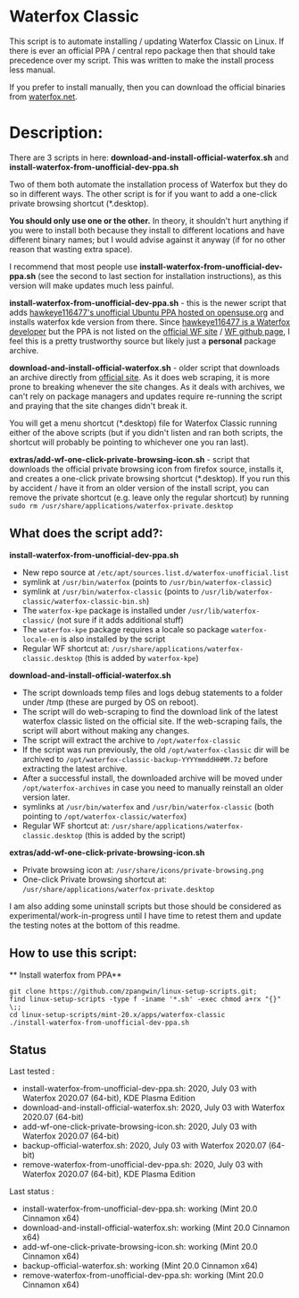 # Waterfox Classic

This script is to automate installing / updating Waterfox Classic on Linux. If there is ever an official PPA / central repo package then that should take precedence over my script. This was written to make the install process less manual.

If you prefer to install manually, then you can download the official binaries from [waterfox.net](https://www.waterfox.net/).

# Description:

There are 3 scripts in here: **download-and-install-official-waterfox.sh** and **install-waterfox-from-unofficial-dev-ppa.sh**

Two of them both automate the installation process of Waterfox but they do so in different ways. The other script is for if you want to add a one-click private browsing shortcut (*.desktop).

**You should only use one or the other.** In theory, it shouldn't hurt anything if you were to install both because they install to different locations and have different binary names; but I would advise against it anyway (if for no other reason that wasting extra space).

I recommend that most people use **install-waterfox-from-unofficial-dev-ppa.sh** (see the second to last section for installation instructions), as this version will make updates much less painful.

**install-waterfox-from-unofficial-dev-ppa.sh** - this is the newer script that adds [hawkeye116477's unofficial Ubuntu PPA hosted on opensuse.org](http://download.opensuse.org/repositories/home:/hawkeye116477:/waterfox/xUbuntu_20.04) and installs waterfox kde version from there. Since [hawkeye116477 is a Waterfox developer](https://github.com/MrAlex94/Waterfox/commits?author=hawkeye116477) but the PPA is not listed on the [official WF site](https://www.waterfox.net/) / [WF github page](https://github.com/MrAlex94/Waterfox), I feel this is a pretty trustworthy source but likely just a **personal** package archive.

**download-and-install-official-waterfox.sh** - older script that downloads an archive directly from [official site](https://www.waterfox.net/). As it does web scraping, it is more prone to breaking whenever the site changes. As it deals with archives, we can't rely on package managers and updates require re-running the script and praying that the site changes didn't break it.

You will get a menu shortcut (*.desktop) file for Waterfox Classic running either of the above scripts (but if you didn't listen and ran both scripts, the shortcut will probably be pointing to whichever one you ran last).

**extras/add-wf-one-click-private-browsing-icon.sh** - script that downloads the official private browsing icon from firefox source, installs it, and creates a one-click private browsing shortcut (*.desktop). If you run this by accident / have it from an older version of the install script, you can remove the private shortcut (e.g. leave only the regular shortcut) by running `sudo rm /usr/share/applications/waterfox-private.desktop`

## What does the script add?:

**install-waterfox-from-unofficial-dev-ppa.sh**

* New repo source at `/etc/apt/sources.list.d/waterfox-unofficial.list`
* symlink at `/usr/bin/waterfox` (points to `/usr/bin/waterfox-classic`)
* symlink at `/usr/bin/waterfox-classic` (points to `/usr/lib/waterfox-classic/waterfox-classic-bin.sh`)
* The `waterfox-kpe` package is installed under `/usr/lib/waterfox-classic/` (not sure if it adds additional stuff)
* The `waterfox-kpe` package requires a locale so package `waterfox-locale-en` is also installed by the script
* Regular WF shortcut at: `/usr/share/applications/waterfox-classic.desktop` (this is added by `waterfox-kpe`)

**download-and-install-official-waterfox.sh**

* The script downloads temp files and logs debug statements to a folder under /tmp (these are purged by OS on reboot).
* The script will do web-scraping to find the download link of the latest waterfox classic listed on the official site. If the web-scraping fails, the script will abort without making any changes.
* The script will extract the archive to `/opt/waterfox-classic`
* If the script was run previously, the old `/opt/waterfox-classic` dir will be archived to `/opt/waterfox-classic-backup-YYYYmmddHHMM.7z` before extracting the latest archive.
* After a successful install, the downloaded archive will be moved under `/opt/waterfox-archives` in case you need to manually reinstall an older version later.
* symlinks at `/usr/bin/waterfox` and `/usr/bin/waterfox-classic` (both pointing to `/opt/waterfox-classic/waterfox`)
* Regular WF shortcut at: `/usr/share/applications/waterfox-classic.desktop` (this is added by the script)

**extras/add-wf-one-click-private-browsing-icon.sh**

* Private browsing icon at: `/usr/share/icons/private-browsing.png`
* One-click Private browsing shortcut at: `/usr/share/applications/waterfox-private.desktop`

I am also adding some uninstall scripts but those should be considered as experimental/work-in-progress until I have time to retest them and update the testing notes at the bottom of this readme.

## How to use this script:

** Install waterfox from PPA**

```
git clone https://github.com/zpangwin/linux-setup-scripts.git;
find linux-setup-scripts -type f -iname '*.sh' -exec chmod a+rx "{}" \;;
cd linux-setup-scripts/mint-20.x/apps/waterfox-classic
./install-waterfox-from-unofficial-dev-ppa.sh
```

## Status

Last tested :

* install-waterfox-from-unofficial-dev-ppa.sh:	2020, July 03 with Waterfox 2020.07 (64-bit), KDE Plasma Edition
* download-and-install-official-waterfox.sh:	2020, July 03 with Waterfox 2020.07 (64-bit)
* add-wf-one-click-private-browsing-icon.sh:	2020, July 03 with Waterfox 2020.07 (64-bit)
* backup-official-waterfox.sh:					2020, July 03 with Waterfox 2020.07 (64-bit)
* remove-waterfox-from-unofficial-dev-ppa.sh:	2020, July 03 with Waterfox 2020.07 (64-bit), KDE Plasma Edition

Last status :

* install-waterfox-from-unofficial-dev-ppa.sh:	working (Mint 20.0 Cinnamon x64)
* download-and-install-official-waterfox.sh:	working (Mint 20.0 Cinnamon x64)
* add-wf-one-click-private-browsing-icon.sh:	working (Mint 20.0 Cinnamon x64)
* backup-official-waterfox.sh:					working (Mint 20.0 Cinnamon x64)
* remove-waterfox-from-unofficial-dev-ppa.sh:	working (Mint 20.0 Cinnamon x64)
